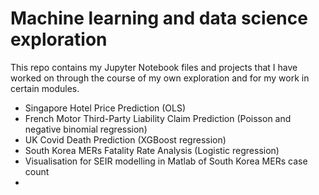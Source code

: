 # Machine learning and data science exploration
This repo contains my Jupyter Notebook files and projects that I have worked on through the course of my own exploration and for my work in certain modules.

- Singapore Hotel Price Prediction (OLS)
- French Motor Third-Party Liability Claim Prediction (Poisson and negative binomial regression)
- UK Covid Death Prediction (XGBoost regression)
- South Korea MERs Fatality Rate Analysis (Logistic regression)
- Visualisation for SEIR modelling in Matlab of South Korea MERs case count
- 
